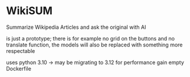 # WikiSUM
Summarize Wikipedia Articles and ask the original with AI

is just a prototype; there is for example no grid on the buttons and no translate function, the models will also be replaced with something more respectable

uses python 3.10 -> may be migrating to 3.12 for performance gain
empty Dockerfile
